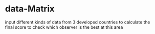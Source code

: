 # data-Matrix
input different kinds of data from 3 developed countries to calculate the final score to check which observer is the best at this area 

